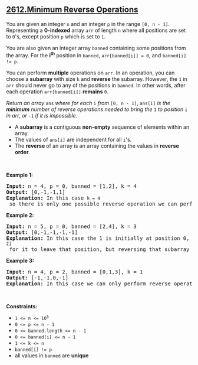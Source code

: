 ## [2612.Minimum Reverse Operations](https://leetcode.com/problems/minimum-reverse-operations/)
<p>You are given an integer <code>n</code> and an integer <code>p</code> in the range <code>[<font face="monospace">0</font>, n - 1]</code>. Representing a <strong>0-indexed</strong> array <code>arr</code>&nbsp;of length <code>n</code> where all positions are set to <code>0</code>&#39;s, except position <code>p</code> which is set to <code>1</code>.</p>

<p>You are also given an integer array <code>banned</code> containing some positions from the array. For the <strong>i</strong><sup><strong>th</strong></sup> position in <code>banned</code>, <code>arr[banned[i]] = 0</code>, and <code>banned[i] != p</code>.</p>

<p>You can perform <strong>multiple</strong> operations on <code>arr</code>. In an operation, you can choose a <strong>subarray</strong> with size <code>k</code> and <strong>reverse</strong> the subarray. However, the <code>1</code> in <code>arr</code> should never go to any of the positions in <code>banned</code>. In other words, after each operation <code>arr[banned[i]]</code> <strong>remains</strong> <code>0</code>.</p>

<p><em>Return an array</em> <code>ans</code> <em>where</em><em> for each </em><code>i</code><em> from </em><code>[0, n - 1]</code>, <code>ans[i]</code> <em>is the <strong>minimum</strong> number of reverse operations needed to bring the</em> <code>1</code> <em>to position</em> <code>i</code><em> in arr</em>, <em>or</em> <code>-1</code> <em>if it is impossible</em>.</p>

<ul>
	<li>A <strong>subarray</strong> is a contiguous <strong>non-empty</strong> sequence of elements within an array.</li>
	<li>The values of <code>ans[i]</code> are independent for all <code>i</code>&#39;s.</li>
	<li>The <strong>reverse </strong>of an array is an array containing the values in <strong>reverse order</strong>.</li>
</ul>

<p>&nbsp;</p>
<p><strong class="example">Example 1:</strong></p>

<pre>
<strong>Input:</strong> n = 4, p = 0, banned = [1,2], k = 4
<strong>Output:</strong> [0,-1,-1,1]
<strong>Explanation:</strong> In this case <code>k = 4</code> so there is only one possible reverse operation we can perform, which is reversing the whole array. Initially, 1<strong> </strong>is placed at position 0 so the amount of operations we need for position 0 is <code>0</code>. We can never place a 1 on the banned positions, so the answer for positions 1 and 2 is <code>-1</code>. Finally, with one reverse operation we can bring the 1 to index 3, so the answer for position 3 is <code>1</code>. 
</pre>

<p><strong class="example">Example 2:</strong></p>

<pre>
<strong>Input:</strong> n = 5, p = 0, banned = [2,4], k = 3
<strong>Output:</strong> [0,-1,-1,-1,-1]
<strong>Explanation:</strong> In this case the 1 is initially at position 0, so the answer for that position is <code>0</code>. We can perform reverse operations of size 3. The 1 is currently located at position 0, so we need to reverse the subarray <code>[0, 2]</code> for it to leave that position, but reversing that subarray makes position 2 have a 1, which shouldn&#39;t happen. So, we can&#39;t move the 1 from position 0, making the result for all the other positions <code>-1</code>. 
</pre>

<p><strong class="example">Example 3:</strong></p>

<pre>
<strong>Input:</strong> n = 4, p = 2, banned = [0,1,3], k = 1
<strong>Output:</strong> [-1,-1,0,-1]
<strong>Explanation:</strong> In this case we can only perform reverse operations of size 1.<strong>&nbsp;</strong>So the 1 never changes its position.
</pre>

<p>&nbsp;</p>
<p><strong>Constraints:</strong></p>

<ul>
	<li><code>1 &lt;= n &lt;= 10<sup>5</sup></code></li>
	<li><code>0 &lt;= p &lt;= n - 1</code></li>
	<li><code>0 &lt;= banned.length &lt;= n - 1</code></li>
	<li><code>0 &lt;= banned[i] &lt;= n - 1</code></li>
	<li><code>1 &lt;= k &lt;= n&nbsp;</code></li>
	<li><code>banned[i] != p</code></li>
	<li>all values in <code>banned</code>&nbsp;are <strong>unique</strong>&nbsp;</li>
</ul>
